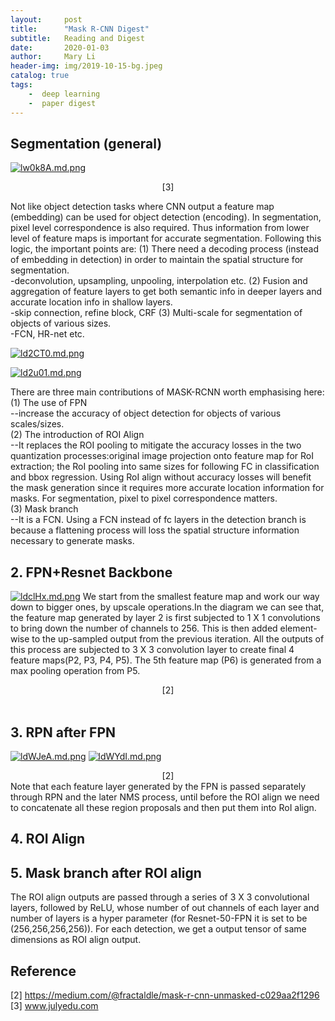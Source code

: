 ```yaml
---
layout:     post
title:      "Mask R-CNN Digest"
subtitle:   Reading and Digest
date:       2020-01-03
author:     Mary Li
header-img: img/2019-10-15-bg.jpeg
catalog: true
tags: 
    -  deep learning
    -  paper digest 
---
```


## Segmentation (general)
[![lw0k8A.md.png](https://s2.ax1x.com/2020/01/04/lw0k8A.md.png)](https://imgchr.com/i/lw0k8A)
<center> [3] </center>

Not like object detection tasks where CNN output a feature map (embedding) can be used for object detection (encoding).
In segmentation, pixel level correspondence is also required. Thus information from lower level of feature maps is important
for accurate segmentation. Following this logic, the important points are:
(1) There need a decoding process (instead of embedding in detection) in order to maintain the spatial structure for segmentation.<br>
    -deconvolution, upsampling, unpooling, interpolation etc.
(2) Fusion and aggregation of feature layers to get both semantic info in deeper layers and accurate location info in shallow layers.<br>
    -skip connection, refine block, CRF
(3) Multi-scale for segmentation of objects of various sizes. <br>
    -FCN, HR-net etc.
    
    


[![ld2CT0.md.png](https://s2.ax1x.com/2020/01/04/ld2CT0.md.png)](https://imgchr.com/i/ld2CT0)

[![ld2u01.md.png](https://s2.ax1x.com/2020/01/04/ld2u01.md.png)](https://imgchr.com/i/ld2u01)

There are three main contributions of MASK-RCNN worth emphasising here:<br>
(1) The use of FPN <br> 
    --increase the accuracy of object detection for objects of various scales/sizes.<br>
(2) The introduction of ROI Align <br>
    --It replaces the ROI pooling to mitigate the accuracy losses in the two quantization processes:original image projection onto
    feature map for RoI extraction; the RoI pooling into same sizes for following FC in classification and bbox regression. Using RoI
    align without accuracy losses will benefit the mask generation since it requires more accurate location information for masks. For
    segmentation, pixel to pixel correspondence matters. <br>
(3) Mask branch <br>
    --It is a FCN. Using a FCN instead of fc layers in the detection branch is because a flattening process will loss the spatial structure
     information necessary to generate masks.
   
   

## 2. FPN+Resnet Backbone 
[![ldclHx.md.png](https://s2.ax1x.com/2020/01/04/ldclHx.md.png)](https://imgchr.com/i/ldclHx)
We start from the smallest feature map and work our way down to bigger ones, by upscale operations.In the diagram we can see that, the 
feature map generated by layer 2 is first subjected to 1 X 1 convolutions to bring down the number of channels to 256. This is then added 
element-wise to the up-sampled output from the previous iteration. All the outputs of this process are subjected to 3 X 3 convolution layer 
to create final 4 feature maps(P2, P3, P4, P5). The 5th feature map (P6) is generated from a max pooling operation from P5.
<center> [2] </center> <br>

## 3. RPN after FPN
[![ldWJeA.md.png](https://s2.ax1x.com/2020/01/04/ldWJeA.md.png)](https://imgchr.com/i/ldWJeA)
[![ldWYdI.md.png](https://s2.ax1x.com/2020/01/04/ldWYdI.md.png)](https://imgchr.com/i/ldWYdI)
<center> [2] </center>
Note that each feature layer generated by the FPN is passed separately through RPN and the later NMS process, until before the ROI align we 
need to concatenate all these region proposals and then put them into RoI align.

## 4. ROI Align

## 5. Mask branch after ROI align

The ROI align outputs are passed through a series of 3 X 3 convolutional layers, followed by ReLU, whose number of out channels of each layer 
and number of layers is a hyper parameter (for Resnet-50-FPN it is set to be (256,256,256,256)). For each detection, we get a output tensor of 
same dimensions as ROI align output.



## Reference
[2] https://medium.com/@fractaldle/mask-r-cnn-unmasked-c029aa2f1296
[3] www.julyedu.com